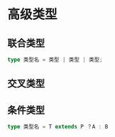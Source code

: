 # 高级类型

## 联合类型

```ts
type 类型名 = 类型 | 类型 | 类型;
```

## 交叉类型

## 条件类型

```ts
type 类型名 = T extends P ？A : B
```
